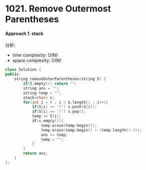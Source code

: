 # 1021. Remove Outermost Parentheses
#### Approach 1. stack
分析:
- time complexity: O(N)
- space complexity: O(N)
```c++
class Solution {
public:
    string removeOuterParentheses(string S) {
        if(S.empty()) return "";
        string ans = "";
        string temp = "";
        stack<char> s;
        for(int i = 0 ; i < S.length() ; i++){
            if(S[i] == '(') s.push(S[i]);
            if(S[i] == ')') s.pop();
            temp += S[i];
            if(s.empty()){
                temp.erase(temp.begin());
                temp.erase(temp.begin() + (temp.length()-1));
                ans += temp;
                temp = "";
            }
        }
        return ans;
    }
};
```
